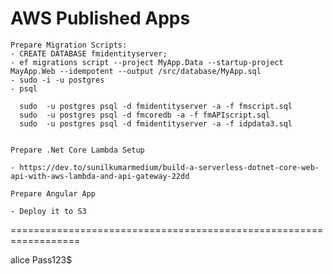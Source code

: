 # AWS Published Apps

	Prepare Migration Scripts:
	- CREATE DATABASE fmidentityserver;
	- ef migrations script --project MyApp.Data --startup-project MayApp.Web --idempotent --output /src/database/MyApp.sql
	- sudo -i -u postgres
	- psql

	  sudo  -u postgres psql -d fmidentityserver -a -f fmscript.sql
	  sudo  -u postgres psql -d fmcoredb -a -f fmAPIscript.sql
	  sudo  -u postgres psql -d fmidentityserver -a -f idpdata3.sql
	  

	Prepare .Net Core Lambda Setup
	
	- https://dev.to/sunilkumarmedium/build-a-serverless-dotnet-core-web-api-with-aws-lambda-and-api-gateway-22dd

	Prepare Angular App
	
	- Deploy it to S3

==================================================================

alice
Pass123$
